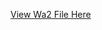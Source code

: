 <!DOCTYPE html>
<html>
<head>
	<title>Welcome!</title>
</head>
<body>

<a href="dash4703.github.io/wa2.html" target="_blank">View Wa2 File Here</a>

</body>
</html>

